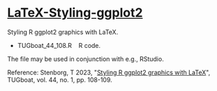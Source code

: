 # [LaTeX-Styling-ggplot2](https://github.com/tstenborg/LaTeX-Styling-ggplot2)

Styling R ggplot2 graphics with LaTeX.

- TUGboat_44_108.R &nbsp;&nbsp; R code.<br />

The file may be used in conjunction with e.g., RStudio.

Reference: Stenborg, T 2023, "[Styling R ggplot2 graphics with LaTeX](https://tug.org/TUGboat/tb44-1/tb136stenborg-ggplot2.pdf)", TUGboat, vol. 44, no. 1, pp. 108-109.
